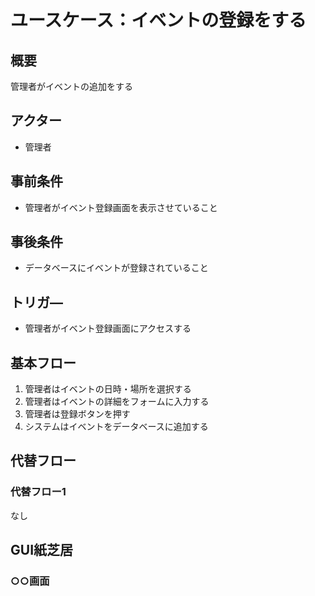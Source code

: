 # ユースケース：イベントの登録をする 

## 概要
管理者がイベントの追加をする

## アクター
- 管理者

## 事前条件
- 管理者がイベント登録画面を表示させていること

## 事後条件
- データベースにイベントが登録されていること

## トリガ―
- 管理者がイベント登録画面にアクセスする 

## 基本フロー
1. 管理者はイベントの日時・場所を選択する
2. 管理者はイベントの詳細をフォームに入力する
3. 管理者は登録ボタンを押す
4. システムはイベントをデータベースに追加する

## 代替フロー
### 代替フロー1
なし

## GUI紙芝居
### ○○画面
